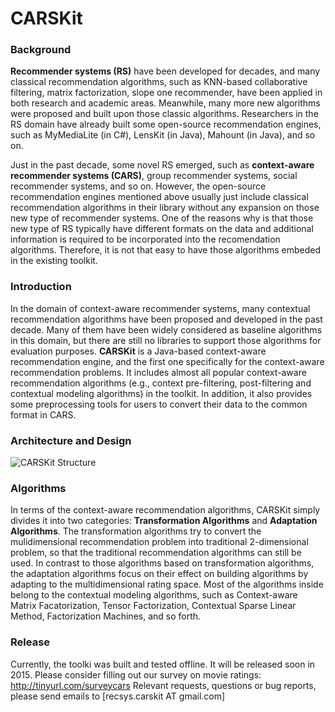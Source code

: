 # CARSKit

### Background

**Recommender systems (RS)** have been developed for decades, and many classical recommendation algorithms, such as KNN-based collaborative filtering, matrix factorization, slope one recommender, have been applied in both research and academic areas. Meanwhile, many more new algorithms were proposed and built upon those classic algorithms. Researchers in the RS domain have already built some open-source recommendation engines, such as MyMediaLite (in C#), LensKit (in Java), Mahount (in Java), and so on.

Just in the past decade, some novel RS emerged, such as **context-aware recommender systems (CARS)**, group recommender systems, social recommender systems, and so on. However, the open-source recommendation engines mentioned above usually just include classical recommendation algorithms in their library without any expansion on those new type of recommender systems. One of the reasons why is that those new type of RS typically have different formats on the data and additional information is required to be incorporated into the recomendation algorithms. Therefore, it is not that easy to have those algorithms embeded in the existing toolkit.

### Introduction

In the domain of context-aware recommender systems, many contextual recommendation algorithms have been proposed and developed in the past decade. Many of them have been widely considered as baseline algorithms in this domain, but there are still no libraries to support those algorithms for evaluation purposes. **CARSKit** is a Java-based context-aware recommendation engine, and the first one specifically for the context-aware recommendation problems. It includes almost all popular context-aware recommendation algorithms (e.g., context pre-filtering, post-filtering and contextual modeling algorithms) in the toolkit. In addition, it also provides some preprocessing tools for users to convert their data to the common format in CARS.

### Architecture and Design

![CARSKit Structure](http://students.depaul.edu/~yzheng8/images/CARSKit.png)

### Algorithms

In terms of the context-aware recommendation algorithms, CARSKit simply divides it into two categories: **Transformation Algorithms** and **Adaptation Algorithms**. The transformation algorithms try to convert the mulidimensional recommendation problem into traditional 2-dimensional problem, so that the traditional recommendation algorithms can still be used. In contrast to those algorithms based on transformation algorithms, the adaptation algorithms focus on their effect on building algorithms by adapting to the multidimensional rating space. Most of the algorithms inside belong to the contextual modeling algorithms, such as Context-aware Matrix Facatorization, Tensor Factorization, Contextual Sparse Linear Method, Factorization Machines, and so forth.

### Release

Currently, the toolki was built and tested offline. It will be released soon in 2015.
Please consider filling out our survey on movie ratings: http://tinyurl.com/surveycars
Relevant requests, questions or bug reports, please send emails to [recsys.carskit AT gmail.com]


